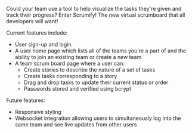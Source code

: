 Could your team use a tool to help visualize the tasks they're given and track their progress?
Enter Scrumify! The new virtual scrumboard that all developers will want!

Current features include: 
- User sign-up and login
- A user home page which lists all of the teams you're a part of and the ability to join an existing team or create a new team
- A team scrum board page where a user can:
  - Create stories to describe the nature of a set of tasks
  - Create tasks corresponding to a story
  - Drag and drop tasks to update their current status or order
  - Passwords stored and verified using bcrypt

Future features:
- Responsive styling
- Websocket integration allowing users to simultaneously log into the same team and see live updates from other users
